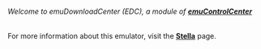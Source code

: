 ###### Welcome to emuDownloadCenter (EDC), a module of [**emuControlCenter**](https://github.com/PhoenixInteractiveNL/emuControlCenter/wiki/)

For more information about this emulator, visit the [**Stella**](https://github.com/PhoenixInteractiveNL/emuDownloadCenter/wiki/Emulator-stella#menu) page.
